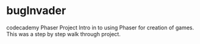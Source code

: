 # bugInvader
codecademy Phaser Project
Intro in to using Phaser for creation of games.  This was a step by step walk through project.
